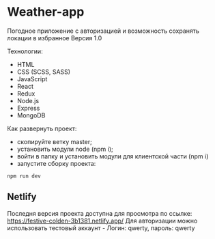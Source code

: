# Weather-app
 
Погодное приложение с авторизацией и возможность сохранять локации в избранное
Версия 1.0

Технологии:
* HTML
* CSS (SCSS, SASS)
* JavaScript
* React
* Redux
* Node.js
* Express
* MongoDB

Как развернуть проект:
- скопируйте ветку master;
- установить модули node (npm i);
- войти в папку и установить модули для клиентской части (npm i)
- запустите сборку проекта: 

`npm run dev`

## Netlify 
Последня версия проекта доступна для просмотра  по ссылке:
https://festive-colden-3b1381.netlify.app/
Для авторизации можно использовать тестовый аккаунт - Логин: qwerty, пароль: qwerty